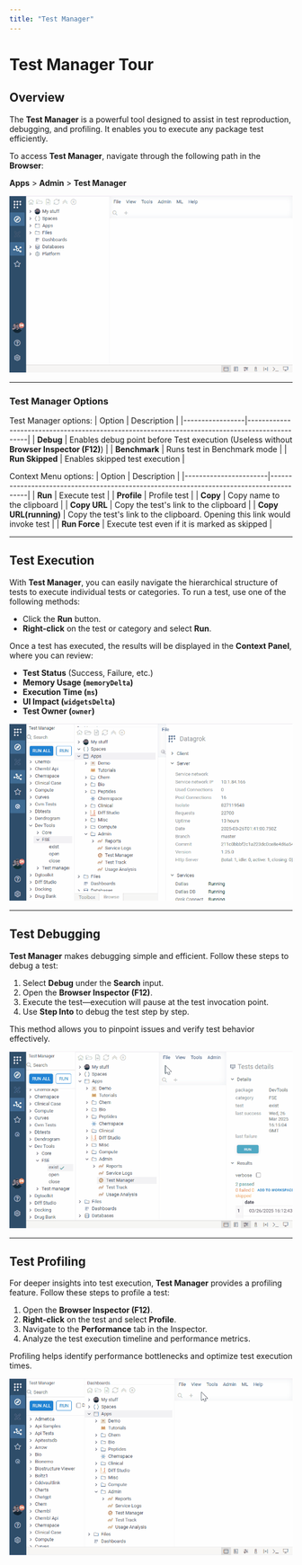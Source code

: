 ```yaml
---
title: "Test Manager"
---
```


# Test Manager Tour

## Overview

The **Test Manager** is a powerful tool designed to assist in test reproduction, debugging, and profiling. It enables you to execute any package test efficiently. 

To access **Test Manager**, navigate through the following path in the **Browser**:

**Apps** > **Admin** > **Test Manager**

![Opening Test Manager](tm-open.gif)

---

### Test Manager Options

Test Manager options:
| Option          | Description                                                                                   |
|-----------------|-----------------------------------------------------------------------------------------------|
| **Debug**       | Enables debug point before Test execution (Useless without **Browser Inspector (F12)**)       |
| **Benchmark**   | Runs test in Benchmark mode                                                                   |
| **Run Skipped** | Enables skipped test execution                                                                |

Context Menu options:
| Option                | Description                                                                             |
|-----------------------|-----------------------------------------------------------------------------------------|
| **Run**               | Execute test                                                                            |
| **Profile**           | Profile test                                                                            |
| **Copy**              | Copy name to the clipboard                                                              |
| **Copy URL**          | Copy the test's link to the clipboard                                                   |
| **Copy URL(running)** | Copy the test's link to the clipboard. Opening this link would invoke test              |
| **Run Force**         | Execute test even if it is marked as skipped                                            |

---

## Test Execution

With **Test Manager**, you can easily navigate the hierarchical structure of tests to execute individual tests or categories. To run a test, use one of the following methods:

- Click the **Run** button.
- **Right-click** on the test or category and select **Run**.

Once a test has executed, the results will be displayed in the **Context Panel**, where you can review:

- **Test Status** (Success, Failure, etc.)
- **Memory Usage (`memoryDelta`)**
- **Execution Time (`ms`)**
- **UI Impact (`widgetsDelta`)**
- **Test Owner (`owner`)**

![Executing Tests](tm-test-execution.gif)

---

## Test Debugging

**Test Manager** makes debugging simple and efficient. Follow these steps to debug a test:

1. Select **Debug** under the **Search** input.
2. Open the **Browser Inspector (F12)**.
3. Execute the test—execution will pause at the test invocation point.
4. Use **Step Into** to debug the test step by step.

This method allows you to pinpoint issues and verify test behavior effectively.

![Debugging Tests](tm-debug-usage.gif)

---

## Test Profiling

For deeper insights into test execution, **Test Manager** provides a profiling feature. Follow these steps to profile a test:

1. Open the **Browser Inspector (F12)**.
2. **Right-click** on the test and select **Profile**.
3. Navigate to the **Performance** tab in the Inspector.
4. Analyze the test execution timeline and performance metrics.

Profiling helps identify performance bottlenecks and optimize test execution times.

![Profiling Tests](tm-profiling.gif)
